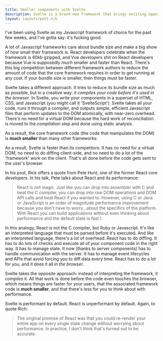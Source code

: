 ```yaml
---
title: Smaller components with Svelte
description: Svelte is a brand-new framework that brings exciting opportunities to the browser. Smaller file size is just the start.
layout: layouts/post.njk
---
```


I've been using Svelte as my Javascript framework of choice for the past few weeks, and I've gotta say: it's fucking good.

A lot of Javascript frameworks care about bundle size and make a big show of how small their framework is. React developers celebrate when the framework is 60kb gzipped, and Vue developers shit on React developers because Vue is supposedly *much* smaller and faster than React. There's this big competition between different framework authors to reduce the amount of code that the core framework requires in order to get running at any cost. If your bundle size is smaller, then things must be faster.

Svelte takes a different approach. It tries to reduce its bundle size as much as possible, but in a creative way: *it compiles your code before it's used in the browser*. In Svelte, you write your components in a superset of HTML, CSS, and Javascript (you might call it 'SvelteScript'). Svelte takes all your code, runs it through a compiler, and outputs simple, efficient Javascript files that perform updates to the DOM atomically, with near-zero overhead. There's no need for a virtual DOM because the hard work of reconciliation is moved to the *compilation step* and done using static analysis.

As a result, the core framework code (the code that manipulates the DOM) is **much smaller** than many other frameworks:

As a result, Svelte is faster than its competitors. It has no need for a virtual DOM, no need to do diffing client-side, and no need to do a lot of the 'framework' work on the client. That's all done before the code gets sent to the user's browser.

In his post, Rick offers a quote from Pete Hunt, one of the former React core developers. In his talk, Pete talks about React and its performance:

> React is not magic. Just like you can drop into assembler with C and beat the C compiler, you can drop into raw DOM operations and DOM API calls and beat React if you wanted to. However, using C or Java or JavaScript is an order of magnitude performance improvement because you don't have to worry...about the specifics of the platform. With React you can build applications without even thinking about performance and the default state is fast.\

In this analogy, React is not the C compiler, but Ruby or Javascript. It's like an interpreted language that must be parsed before it's executed. And like an interpreted language, there's a lot of overhead. React has to do diffing. It has to do lots of checks and execute all of your component code in the right way. It has to manage state. It now (thanks to server components) has to handle communication with the server. It has to manage event lifecycles and APIs that avoid forcing you to diff data every time. React has to do a lot for you, and it does it all *in the browser*.

Svelte takes the opposite approach: instead of interpreting the framework, it *compiles* it. All that work is done before the code even touches the browser, which means things are faster for your users, that the associated framework code is **much smaller**, and that there's less for you to think about with performance.

Svelte is performant by default. React is unperformant by default. Again, to quote Rich:

> The original promise of React was that you could re-render your entire app on every single state change without worrying about performance. In practice, I don't think that's turned out to be accurate.